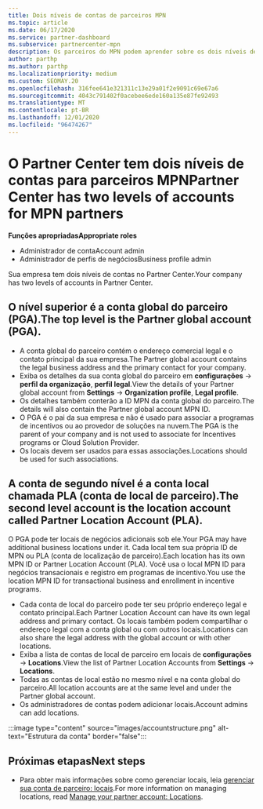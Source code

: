 ```yaml
---
title: Dois níveis de contas de parceiros MPN
ms.topic: article
ms.date: 06/17/2020
ms.service: partner-dashboard
ms.subservice: partnercenter-mpn
description: Os parceiros do MPN podem aprender sobre os dois níveis de contas no Partner Center, a conta global do parceiro (PGA) e a conta de localização do parceiro (PLA).
author: parthp
ms.author: parthp
ms.localizationpriority: medium
ms.custom: SEOMAY.20
ms.openlocfilehash: 316fee641e321311c13e29a01f2e9091c69e67a6
ms.sourcegitcommit: 4043c791402f0acebee6ede160a135e87fe92493
ms.translationtype: MT
ms.contentlocale: pt-BR
ms.lasthandoff: 12/01/2020
ms.locfileid: "96474267"
---
```

# <a name="partner-center-has-two-levels-of-accounts-for-mpn-partners"></a><span data-ttu-id="11284-103">O Partner Center tem dois níveis de contas para parceiros MPN</span><span class="sxs-lookup"><span data-stu-id="11284-103">Partner Center has two levels of accounts for MPN partners</span></span>


<span data-ttu-id="11284-104">**Funções apropriadas**</span><span class="sxs-lookup"><span data-stu-id="11284-104">**Appropriate roles**</span></span>

- <span data-ttu-id="11284-105">Administrador de conta</span><span class="sxs-lookup"><span data-stu-id="11284-105">Account admin</span></span>
- <span data-ttu-id="11284-106">Administrador de perfis de negócios</span><span class="sxs-lookup"><span data-stu-id="11284-106">Business profile admin</span></span>


<span data-ttu-id="11284-107">Sua empresa tem dois níveis de contas no Partner Center.</span><span class="sxs-lookup"><span data-stu-id="11284-107">Your company has two levels of accounts in Partner Center.</span></span>

## <a name="the-top-level-is-the-partner-global-account-pga"></a><span data-ttu-id="11284-108">O nível superior é a conta global do parceiro (PGA).</span><span class="sxs-lookup"><span data-stu-id="11284-108">The top level is the Partner global account (PGA).</span></span>

- <span data-ttu-id="11284-109">A conta global do parceiro contém o endereço comercial legal e o contato principal da sua empresa.</span><span class="sxs-lookup"><span data-stu-id="11284-109">The Partner global account contains the legal business address and the primary contact for your company.</span></span> 
- <span data-ttu-id="11284-110">Exiba os detalhes da sua conta global do parceiro em **configurações**  ->  **perfil da organização**, **perfil legal**.</span><span class="sxs-lookup"><span data-stu-id="11284-110">View the details of your Partner global account from **Settings** -> **Organization profile**, **Legal profile**.</span></span>
- <span data-ttu-id="11284-111">Os detalhes também conterão a ID MPN da conta global do parceiro.</span><span class="sxs-lookup"><span data-stu-id="11284-111">The details will also contain the Partner global account MPN ID.</span></span> 
- <span data-ttu-id="11284-112">O PGA é o pai da sua empresa e não é usado para associar a programas de incentivos ou ao provedor de soluções na nuvem.</span><span class="sxs-lookup"><span data-stu-id="11284-112">The PGA is the parent of your company and is not used to associate for Incentives programs or Cloud Solution Provider.</span></span> 
- <span data-ttu-id="11284-113">Os locais devem ser usados para essas associações.</span><span class="sxs-lookup"><span data-stu-id="11284-113">Locations should be used for such associations.</span></span>

## <a name="the-second-level-account-is-the-location-account-called-partner-location-account-pla"></a><span data-ttu-id="11284-114">A conta de segundo nível é a conta local chamada PLA (conta de local de parceiro).</span><span class="sxs-lookup"><span data-stu-id="11284-114">The second level account is the location account called Partner Location Account (PLA).</span></span>

<span data-ttu-id="11284-115">O PGA pode ter locais de negócios adicionais sob ele.</span><span class="sxs-lookup"><span data-stu-id="11284-115">Your PGA may have additional business locations under it.</span></span> <span data-ttu-id="11284-116">Cada local tem sua própria ID de MPN ou PLA (conta de localização de parceiro).</span><span class="sxs-lookup"><span data-stu-id="11284-116">Each location has its own MPN ID or Partner Location Account (PLA).</span></span> <span data-ttu-id="11284-117">Você usa o local MPN ID para negócios transacionais e registro em programas de incentivo.</span><span class="sxs-lookup"><span data-stu-id="11284-117">You use the location MPN ID for transactional business and enrollment in incentive programs.</span></span>

- <span data-ttu-id="11284-118">Cada conta de local do parceiro pode ter seu próprio endereço legal e contato principal.</span><span class="sxs-lookup"><span data-stu-id="11284-118">Each Partner Location Account can have its own legal address and primary contact.</span></span> <span data-ttu-id="11284-119">Os locais também podem compartilhar o endereço legal com a conta global ou com outros locais.</span><span class="sxs-lookup"><span data-stu-id="11284-119">Locations can also share the legal address with the global account or with other locations.</span></span>
- <span data-ttu-id="11284-120">Exiba a lista de contas de local de parceiro em locais de **configurações**  ->  **Locations**.</span><span class="sxs-lookup"><span data-stu-id="11284-120">View the list of Partner Location Accounts from **Settings** -> **Locations**.</span></span>
- <span data-ttu-id="11284-121">Todas as contas de local estão no mesmo nível e na conta global do parceiro.</span><span class="sxs-lookup"><span data-stu-id="11284-121">All location accounts are at the same level and under the Partner global account.</span></span>
- <span data-ttu-id="11284-122">Os administradores de contas podem adicionar locais.</span><span class="sxs-lookup"><span data-stu-id="11284-122">Account admins can add locations.</span></span>

:::image type="content" source="images/accountstructure.png" alt-text="Estrutura da conta" border="false":::

## <a name="next-steps"></a><span data-ttu-id="11284-124">Próximas etapas</span><span class="sxs-lookup"><span data-stu-id="11284-124">Next steps</span></span>

- <span data-ttu-id="11284-125">Para obter mais informações sobre como gerenciar locais, leia [gerenciar sua conta de parceiro: locais](manage-locations.md).</span><span class="sxs-lookup"><span data-stu-id="11284-125">For more information on managing locations, read [Manage your partner account: Locations](manage-locations.md).</span></span>
